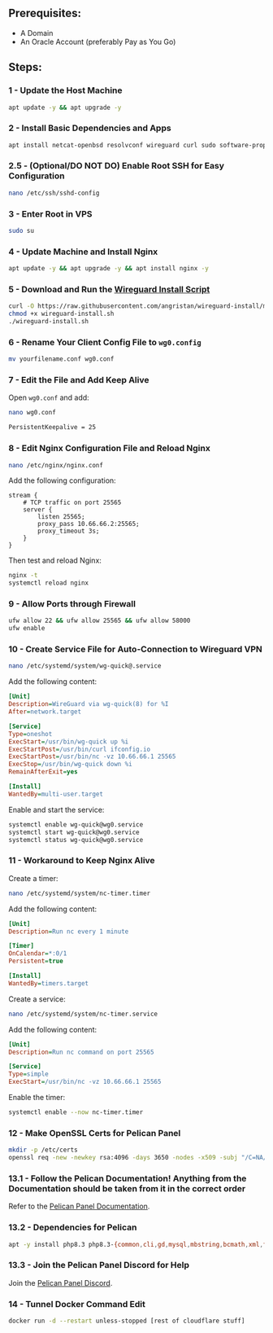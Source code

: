 ## Prerequisites:
- A Domain
- An Oracle Account (preferably Pay as You Go)

## Steps:

### 1 - Update the Host Machine
```sh
apt update -y && apt upgrade -y
```

### 2 - Install Basic Dependencies and Apps
```sh
apt install netcat-openbsd resolvconf wireguard curl sudo software-properties-common build-essential git -y
```

### 2.5 - (Optional/DO NOT DO) Enable Root SSH for Easy Configuration
```sh
nano /etc/ssh/sshd-config
```

### 3 - Enter Root in VPS
```sh
sudo su
```

### 4 - Update Machine and Install Nginx
```sh
apt update -y && apt upgrade -y && apt install nginx -y
```

### 5 - Download and Run the [Wireguard Install Script](https://github.com/angristan/wireguard-install)
```sh
curl -O https://raw.githubusercontent.com/angristan/wireguard-install/master/wireguard-install.sh
chmod +x wireguard-install.sh
./wireguard-install.sh
```

### 6 - Rename Your Client Config File to `wg0.config`
```sh
mv yourfilename.conf wg0.conf
```

### 7 - Edit the File and Add Keep Alive
Open `wg0.conf` and add:
```sh
nano wg0.conf

PersistentKeepalive = 25
```

### 8 - Edit Nginx Configuration File and Reload Nginx
```sh
nano /etc/nginx/nginx.conf
```
Add the following configuration:
```nginx
stream {
    # TCP traffic on port 25565
    server {
        listen 25565;
        proxy_pass 10.66.66.2:25565;
        proxy_timeout 3s;
    }
}
```
Then test and reload Nginx:
```sh
nginx -t
systemctl reload nginx
```

### 9 - Allow Ports through Firewall
```sh
ufw allow 22 && ufw allow 25565 && ufw allow 58000
ufw enable
```

### 10 - Create Service File for Auto-Connection to Wireguard VPN
```sh
nano /etc/systemd/system/wg-quick@.service
```
Add the following content:
```ini
[Unit]
Description=WireGuard via wg-quick(8) for %I
After=network.target

[Service]
Type=oneshot
ExecStart=/usr/bin/wg-quick up %i
ExecStartPost=/usr/bin/curl ifconfig.io
ExecStartPost=/usr/bin/nc -vz 10.66.66.1 25565
ExecStop=/usr/bin/wg-quick down %i
RemainAfterExit=yes

[Install]
WantedBy=multi-user.target
```
Enable and start the service:
```sh
systemctl enable wg-quick@wg0.service
systemctl start wg-quick@wg0.service
systemctl status wg-quick@wg0.service
```

### 11 - Workaround to Keep Nginx Alive
Create a timer:
```sh
nano /etc/systemd/system/nc-timer.timer
```
Add the following content:
```ini
[Unit]
Description=Run nc every 1 minute

[Timer]
OnCalendar=*:0/1
Persistent=true

[Install]
WantedBy=timers.target
```
Create a service:
```sh
nano /etc/systemd/system/nc-timer.service
```
Add the following content:
```ini
[Unit]
Description=Run nc command on port 25565

[Service]
Type=simple
ExecStart=/usr/bin/nc -vz 10.66.66.1 25565
```
Enable the timer:
```sh
systemctl enable --now nc-timer.timer
```

### 12 - Make OpenSSL Certs for Pelican Panel
```sh
mkdir -p /etc/certs
openssl req -new -newkey rsa:4096 -days 3650 -nodes -x509 -subj "/C=NA/ST=NA/L=NA/O=NA/CN=Generic SSL Certificate" -keyout /etc/certs/privkey.pem -out /etc/certs/fullchain.pem
```

### 13.1 - Follow the Pelican Documentation! Anything from the Documentation should be taken from it in the correct order
Refer to the [Pelican Panel Documentation](https://pelican.dev/docs/panel/getting-started/).

### 13.2 - Dependencies for Pelican
```sh
apt -y install php8.3 php8.3-{common,cli,gd,mysql,mbstring,bcmath,xml,fpm,curl,zip,intl,sqlite3} mariadb-server nginx tar unzip git
```

### 13.3 - Join the Pelican Panel Discord for Help
Join the [Pelican Panel Discord](https://discord.gg/pelican-panel).

### 14 - Tunnel Docker Command Edit
```sh
docker run -d --restart unless-stopped [rest of cloudflare stuff]
```
